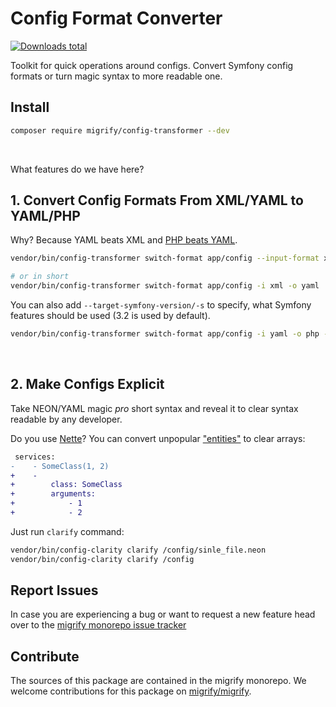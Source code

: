 # Config Format Converter

[![Downloads total](https://img.shields.io/packagist/dt/migrify/config-transformer.svg?style=flat-square)](https://packagist.org/packages/migrify/config-transformer/stats)

Toolkit for quick operations around configs.
Convert Symfony config formats or turn magic syntax to more readable one.

## Install

```bash
composer require migrify/config-transformer --dev
```

<br>

What features do we have here?

## 1. Convert Config Formats From XML/YAML to YAML/PHP

Why? Because YAML beats XML and [PHP beats YAML](https://tomasvotruba.com/blog/2020/07/16/10-cool-features-you-get-after-switching-from-yaml-to-php-configs/).

```bash
vendor/bin/config-transformer switch-format app/config --input-format xml --output-format yaml

# or in short
vendor/bin/config-transformer switch-format app/config -i xml -o yaml

```

You can also add `--target-symfony-version/-s` to specify, what Symfony features should be used (3.2 is used by default).

```bash
vendor/bin/config-transformer switch-format app/config -i yaml -o php -s 3.3
```

<br>

## 2. Make Configs Explicit

Take NEON/YAML magic *pro* short syntax and reveal it to clear syntax readable by any developer.

Do you use [Nette](https://nette.org/)? You can convert unpopular ["entities"](https://ne-on.org/) to clear arrays:

```diff
 services:
-    - SomeClass(1, 2)
+    -
+        class: SomeClass
+        arguments:
+            - 1
+            - 2
```

Just run `clarify` command:

```bash
vendor/bin/config-clarity clarify /config/sinle_file.neon
vendor/bin/config-clarity clarify /config
```

## Report Issues

In case you are experiencing a bug or want to request a new feature head over to the [migrify monorepo issue tracker](https://github.com/migrify/migrify/issues)

## Contribute

The sources of this package are contained in the migrify monorepo. We welcome contributions for this package on [migrify/migrify](https://github.com/migrify/migrify).
